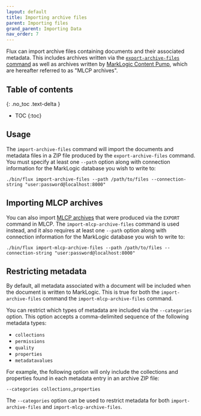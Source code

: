 ```yaml
---
layout: default
title: Importing archive files
parent: Importing files
grand_parent: Importing Data
nav_order: 7
---
```


Flux can import archive files containing documents and their associated metadata. This includes archives written via 
the [`export-archive-files` command](../../export/export-archives.md) as well as archives written by 
[MarkLogic Content Pump](https://docs.marklogic.com/11.0/guide/mlcp-guide/en/importing-content-into-marklogic-server/loading-content-and-metadata-from-an-archive.html), 
which are hereafter referred to as "MLCP archives".

## Table of contents
{: .no_toc .text-delta }

- TOC
{:toc}

## Usage

The `import-archive-files` command will import the documents and metadata files in a ZIP file produced by the 
`export-archive-files` command. You must specify at least one `--path` option along with connection information for the
MarkLogic database you wish to write to:

    ./bin/flux import-archive-files --path /path/to/files --connection-string "user:password@localhost:8000"

## Importing MLCP archives

You can also import 
[MLCP archives](https://docs.marklogic.com/11.0/guide/mlcp-guide/en/exporting-content-from-marklogic-server/exporting-to-an-archive.html)
that were produced via the `EXPORT` command in MLCP. The `import-mlcp-archive-files` command is used instead, and it also
requires at least one `--path` option along with connection information for the MarkLogic database you wish to write to:

    ./bin/flux import-mlcp-archive-files --path /path/to/files --connection-string "user:password@localhost:8000"

## Restricting metadata

By default, all metadata associated with a document will be included when the document is written to MarkLogic. This is
true for both the `import-archive-files` command the `import-mlcp-archive-files` command. 

You can restrict which types of metadata are included via the `--categories` option. This option accepts a comma-delimited
sequence of the following metadata types:

- `collections`
- `permissions`
- `quality`
- `properties`
- `metadatavalues`

For example, the following option will only include the collections and properties found in each metadata entry in an 
archive ZIP file:

    --categories collections,properties

The `--categories` option can be used to restrict metadata for both `import-archive-files` and `import-mlcp-archive-files`.
